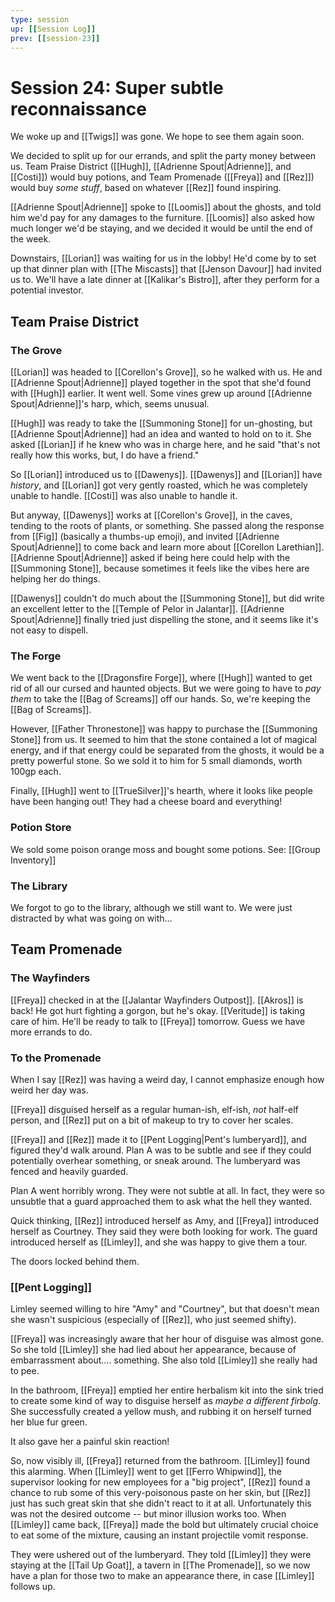 ```yaml
---
type: session
up: [[Session Log]]
prev: [[session-23]]
---
```


# Session 24: Super subtle reconnaissance

We woke up and [[Twigs]] was gone. We hope to see them again soon.

We decided to split up for our errands, and split the party money between us. Team Praise District ([[Hugh]], [[Adrienne Spout|Adrienne]], and [[Costi]]) would buy potions, and Team Promenade ([[Freya]] and [[Rez]]) would buy *some stuff*, based on whatever [[Rez]] found inspiring. 

[[Adrienne Spout|Adrienne]] spoke to [[Loomis]] about the ghosts, and told him we'd pay for any damages to the furniture. [[Loomis]] also asked how much longer we'd be staying, and we decided it would be until the end of the week.

Downstairs, [[Lorian]] was waiting for us in the lobby! He'd come by to set up that dinner plan with [[The Miscasts]] that [[Jenson Davour]] had invited us to. We'll have a late dinner at [[Kalikar's Bistro]], after they perform for a potential investor. 

## Team Praise District

### The Grove
[[Lorian]] was headed to [[Corellon's Grove]], so he walked with us. He and [[Adrienne Spout|Adrienne]] played together in the spot that she'd found with [[Hugh]] earlier. It went well. Some vines grew up around [[Adrienne Spout|Adrienne]]'s harp, which, seems unusual. 

[[Hugh]] was ready to take the [[Summoning Stone]] for un-ghosting, but [[Adrienne Spout|Adrienne]] had an idea and wanted to hold on to it. She asked [[Lorian]] if he knew who was in charge here, and he said "that's not really how this works, but, I do have a friend."

So [[Lorian]] introduced us to [[Dawenys]]. [[Dawenys]] and [[Lorian]] have *history*, and [[Lorian]] got very gently roasted, which he was completely unable to handle. [[Costi]] was also unable to handle it. 

But anyway, [[Dawenys]] works at [[Corellon's Grove]], in the caves, tending to the roots of plants, or something. She passed along the response from [[Fig]] (basically a thumbs-up emoji), and invited [[Adrienne Spout|Adrienne]] to come back and learn more about [[Corellon Larethian]]. [[Adrienne Spout|Adrienne]] asked if being here could help with the [[Summoning Stone]], because sometimes it feels like the vibes here are helping her do things. 

[[Dawenys]] couldn't do much about the [[Summoning Stone]], but did write an excellent letter to the [[Temple of Pelor in Jalantar]]. [[Adrienne Spout|Adrienne]] finally tried just dispelling the stone, and it seems like it's not easy to dispell. 

### The Forge
We went back to the [[Dragonsfire Forge]], where [[Hugh]] wanted to get rid of all our cursed and haunted objects. But we were going to have to *pay them* to take the [[Bag of Screams]] off our hands. So, we're keeping the [[Bag of Screams]].

However, [[Father Thronestone]] was happy to purchase the [[Summoning Stone]] from us. It seemed to him that the stone contained a lot of magical energy, and if that energy could be separated from the ghosts, it would be a pretty powerful stone. So we sold it to him for 5 small diamonds, worth 100gp each.

Finally, [[Hugh]] went to [[TrueSilver]]'s hearth, where it looks like people have been hanging out! They had a cheese board and everything! 

### Potion Store
We sold some poison orange moss and bought some potions. See: [[Group Inventory]]

### The Library

We forgot to go to the library, although we still want to. We were just distracted by what was going on with...

## Team Promenade
### The Wayfinders
[[Freya]] checked in at the [[Jalantar Wayfinders Outpost]]. [[Akros]] is back! He got hurt fighting a gorgon, but he's okay. [[Veritude]] is taking care of him. He'll be ready to talk to [[Freya]] tomorrow. Guess we have more errands to do.

### To the Promenade
When I say [[Rez]] was having a weird day, I cannot emphasize enough how weird her day was. 

[[Freya]] disguised herself as a regular human-ish, elf-ish, *not* half-elf person, and [[Rez]] put on a bit of makeup to try to cover her scales.

[[Freya]] and [[Rez]] made it to [[Pent Logging|Pent's lumberyard]], and figured they'd walk around. Plan A was to be subtle and see if they could potentially overhear something, or sneak around. The lumberyard was fenced and heavily guarded.

Plan A went horribly wrong. They were not subtle at all. In fact, they were so unsubtle that a guard approached them to ask what the hell they wanted.

Quick thinking, [[Rez]] introduced herself as Amy, and [[Freya]] introduced herself as Courtney. They said they were both looking for work. The guard introduced herself as [[Limley]], and she was happy to give them a tour.

The doors locked behind them.

### [[Pent Logging]]

Limley seemed willing to hire "Amy" and "Courtney", but that doesn't mean she wasn't suspicious (especially of [[Rez]], who just seemed shifty). 

[[Freya]] was increasingly aware that her hour of disguise was almost gone. So she told [[Limley]] she had lied about her appearance, because of embarrassment about.... something. She also told [[Limley]] she really had to pee. 

In the bathroom, [[Freya]] emptied her entire herbalism kit into the sink tried to create some kind of way to disguise herself as *maybe a different firbolg*. She successfully created a yellow mush, and rubbing it on herself turned her blue fur green. 

It also gave her a painful skin reaction!

So, now visibly ill, [[Freya]] returned from the bathroom. [[Limley]] found this alarming. When [[Limley]] went to get [[Ferro Whipwind]], the supervisor looking for new employees for a "big project", [[Rez]] found a chance to rub some of this very-poisonous paste on her skin, but [[Rez]] just has such great skin that she didn't react to it at all. Unfortunately this was not the desired outcome -- but minor illusion works too. When [[Limley]] came back, [[Freya]] made the bold but ultimately crucial choice to eat some of the mixture, causing an instant projectile vomit response. 

They were ushered out of the lumberyard. They told [[Limley]] they were staying at the [[Tail Up Goat]], a tavern in [[The Promenade]], so we now have a plan for those two to make an appearance there, in case [[Limley]] follows up.